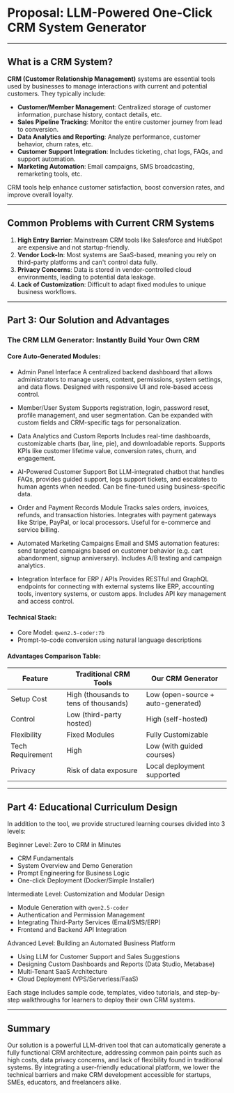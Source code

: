 # Proposal: LLM-Powered One-Click CRM System Generator

---

## What is a CRM System?

**CRM (Customer Relationship Management)** systems are essential tools used by businesses to manage interactions with current and potential customers. They typically include:

- **Customer/Member Management**: Centralized storage of customer information, purchase history, contact details, etc.
- **Sales Pipeline Tracking**: Monitor the entire customer journey from lead to conversion.
- **Data Analytics and Reporting**: Analyze performance, customer behavior, churn rates, etc.
- **Customer Support Integration**: Includes ticketing, chat logs, FAQs, and support automation.
- **Marketing Automation**: Email campaigns, SMS broadcasting, remarketing tools, etc.

CRM tools help enhance customer satisfaction, boost conversion rates, and improve overall loyalty.

---

## Common Problems with Current CRM Systems

1. **High Entry Barrier**: Mainstream CRM tools like Salesforce and HubSpot are expensive and not startup-friendly.
2. **Vendor Lock-In**: Most systems are SaaS-based, meaning you rely on third-party platforms and can't control data fully.
3. **Privacy Concerns**: Data is stored in vendor-controlled cloud environments, leading to potential data leakage.
4. **Lack of Customization**: Difficult to adapt fixed modules to unique business workflows.

---

## Part 3: Our Solution and Advantages

### The CRM LLM Generator: Instantly Build Your Own CRM

#### Core Auto-Generated Modules:

- Admin Panel Interface
A centralized backend dashboard that allows administrators to manage users, content, permissions, system settings, and data flows. Designed with responsive UI and role-based access control.

- Member/User System
Supports registration, login, password reset, profile management, and user segmentation. Can be expanded with custom fields and CRM-specific tags for personalization.

- Data Analytics and Custom Reports
Includes real-time dashboards, customizable charts (bar, line, pie), and downloadable reports. Supports KPIs like customer lifetime value, conversion rates, churn, and engagement.

- AI-Powered Customer Support Bot
LLM-integrated chatbot that handles FAQs, provides guided support, logs support tickets, and escalates to human agents when needed. Can be fine-tuned using business-specific data.

- Order and Payment Records Module
Tracks sales orders, invoices, refunds, and transaction histories. Integrates with payment gateways like Stripe, PayPal, or local processors. Useful for e-commerce and service billing.

- Automated Marketing Campaigns
Email and SMS automation features: send targeted campaigns based on customer behavior (e.g. cart abandonment, signup anniversary). Includes A/B testing and campaign analytics.

- Integration Interface for ERP / APIs
Provides RESTful and GraphQL endpoints for connecting with external systems like ERP, accounting tools, inventory systems, or custom apps. Includes API key management and access control.

#### Technical Stack:

- Core Model: `qwen2.5-coder:7b`
- Prompt-to-code conversion using natural language descriptions

#### Advantages Comparison Table:

| Feature | Traditional CRM Tools | Our CRM Generator |
|--------|------------------------|-------------------|
| Setup Cost | High (thousands to tens of thousands) | Low (open-source + auto-generated) |
| Control | Low (third-party hosted) | High (self-hosted) |
| Flexibility | Fixed Modules | Fully Customizable |
| Tech Requirement | High | Low (with guided courses) |
| Privacy | Risk of data exposure | Local deployment supported |

---

## Part 4: Educational Curriculum Design

In addition to the tool, we provide structured learning courses divided into 3 levels:

Beginner Level: Zero to CRM in Minutes
- CRM Fundamentals
- System Overview and Demo Generation
- Prompt Engineering for Business Logic
- One-click Deployment (Docker/Simple Installer)

Intermediate Level: Customization and Modular Design
- Module Generation with `qwen2.5-coder`
- Authentication and Permission Management
- Integrating Third-Party Services (Email/SMS/ERP)
- Frontend and Backend API Integration

Advanced Level: Building an Automated Business Platform
- Using LLM for Customer Support and Sales Suggestions
- Designing Custom Dashboards and Reports (Data Studio, Metabase)
- Multi-Tenant SaaS Architecture
- Cloud Deployment (VPS/Serverless/FaaS)

Each stage includes sample code, templates, video tutorials, and step-by-step walkthroughs for learners to deploy their own CRM systems.

---

## Summary

Our solution is a powerful LLM-driven tool that can automatically generate a fully functional CRM architecture, addressing common pain points such as high costs, data privacy concerns, and lack of flexibility found in traditional systems. By integrating a user-friendly educational platform, we lower the technical barriers and make CRM development accessible for startups, SMEs, educators, and freelancers alike.



